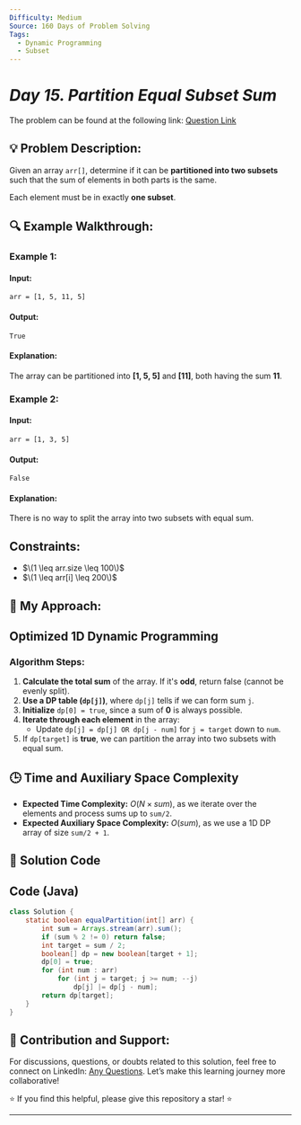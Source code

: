 ```yaml
---
Difficulty: Medium
Source: 160 Days of Problem Solving
Tags:
  - Dynamic Programming
  - Subset
---
```


#  _Day 15. Partition Equal Subset Sum_ 

The problem can be found at the following link: [Question Link](https://www.geeksforgeeks.org/batch/gfg-160-problems/track/dynamic-programming-gfg-160/problem/subset-sum-problem2014)

## 💡 **Problem Description:**

Given an array `arr[]`, determine if it can be **partitioned into two subsets** such that the sum of elements in both parts is the same.

Each element must be in exactly **one subset**.

## 🔍 **Example Walkthrough:**

### **Example 1:**

#### **Input:**

```
arr = [1, 5, 11, 5]
```

#### **Output:**

```
True
```

#### **Explanation:**

The array can be partitioned into **[1, 5, 5]** and **[11]**, both having the sum **11**.

### **Example 2:**

#### **Input:**

```
arr = [1, 3, 5]
```

#### **Output:**

```
False
```

#### **Explanation:**

There is no way to split the array into two subsets with equal sum.

## **Constraints:**

- $\(1 \leq arr.size \leq 100\)$
- $\(1 \leq arr[i] \leq 200\)$

## 🎯 **My Approach:**

## **Optimized 1D Dynamic Programming**

### **Algorithm Steps:**

1. **Calculate the total sum** of the array. If it's **odd**, return false (cannot be evenly split).
2. **Use a DP table (`dp[j]`)**, where `dp[j]` tells if we can form sum `j`.
3. **Initialize** `dp[0] = true`, since a sum of **0** is always possible.
4. **Iterate through each element** in the array:
   - Update `dp[j] = dp[j] OR dp[j - num]` for `j = target` down to `num`.
5. If `dp[target]` is **true**, we can partition the array into two subsets with equal sum.

## 🕒 **Time and Auxiliary Space Complexity**

- **Expected Time Complexity:** $O(N \times sum)$, as we iterate over the elements and process sums up to `sum/2`.
- **Expected Auxiliary Space Complexity:** $O(sum)$, as we use a 1D DP array of size `sum/2 + 1`.

## 📝 **Solution Code**

## **Code (Java)**

```java
class Solution {
    static boolean equalPartition(int[] arr) {
        int sum = Arrays.stream(arr).sum();
        if (sum % 2 != 0) return false;
        int target = sum / 2;
        boolean[] dp = new boolean[target + 1];
        dp[0] = true;
        for (int num : arr)
            for (int j = target; j >= num; --j)
                dp[j] |= dp[j - num];
        return dp[target];
    }
}
```

## 🎯 **Contribution and Support:**

For discussions, questions, or doubts related to this solution, feel free to connect on LinkedIn: [Any Questions](https://www.linkedin.com/in/sanjana-yadav007). Let’s make this learning journey more collaborative!

⭐ If you find this helpful, please give this repository a star! ⭐

---
